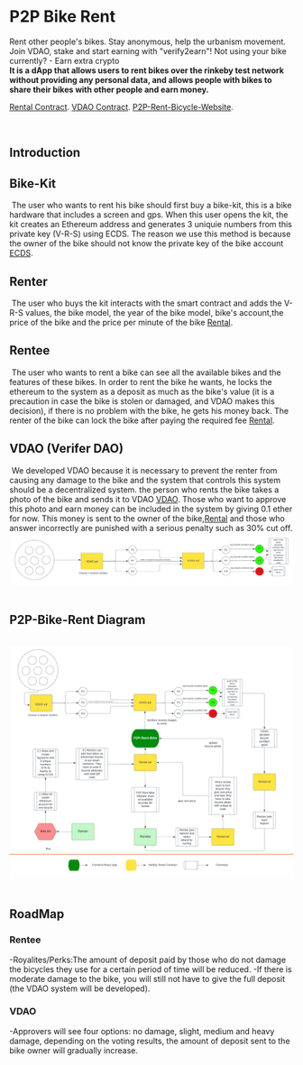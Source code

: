 # P2P Bike Rent
Rent other people's bikes. Stay anonymous, help the urbanism movement. Join VDAO, stake and start earning with "verify2earn"! Not using your bike currently? - Earn extra crypto
<br />
**It is a dApp that allows users to rent bikes over the rinkeby test network without providing any personal data,
and allows people with bikes to share their bikes with other people and earn money.**

[Rental Contract](https://rinkeby.etherscan.io/address/0x912c973E6A3DAdaee3FBDe072052d627Ece6829B).
[VDAO Contract](https://rinkeby.etherscan.io/address/0x07980Fae9E884c5C72C98cBDf40e0aD70739FFac).
[P2P-Rent-Bicycle-Website](https://p2p-bike-rental.vercel.app/quickstart).

​
## Introduction
 
## Bike-Kit
​
The user who wants to rent his bike should first buy a bike-kit, this is a bike hardware that includes a screen and gps. 
When this user opens the kit, the kit creates an Ethereum address and generates 3 uniquie numbers from this private key 
(V-R-S) using ECDS. The reason we use this method is because the owner of the bike should not know the private key of the bike account [ECDS](SignedMessageVerifier).
​

## Renter
​
The user who buys the kit interacts with the smart contract and adds the V-R-S values, the bike model,
the year of the bike model, bike's account,the price of the bike and the price per minute of the bike [Rental](src/contract/Rental.sol).
​

## Rentee
​
The user who wants to rent a bike can see all the available bikes and the features of these bikes.
In order to rent the bike he wants, he locks the ethereum to the system as a deposit as much as the bike's value 
(it is a precaution in case the bike is stolen or damaged, and VDAO makes this decision), if there is no problem with the bike, he gets his money back. 
The renter of the bike can lock the bike after paying the required fee [Rental](src/contract/Rental.sol).
​

## VDAO (Verifer DAO)
​
We developed VDAO because it is necessary to prevent the renter from causing any damage to the bike 
and the system that controls this system should be a decentralized system. the person who rents the bike 
takes a photo of the bike and sends it to VDAO [VDAO](src/contract/VDAO.sol). Those who want to approve this photo and earn money can be 
included in the system by giving 0.1 ether for now. This money is sent to the owner of the bike,[Rental](src/contract/Rental.sol) and those 
who answer incorrectly are punished with a serious penalty such as 30% cut off. ![Graph](assets/VDAO.png)
​

## P2P-Bike-Rent Diagram
​
![Graph](assets/P2P-Rent-Bicycle.png)
​

## RoadMap

### Rentee
-Royalites/Perks:The amount of deposit paid by those who do not damage the bicycles they use for a certain period of time will be reduced.
-If there is moderate damage to the bike, you will still not have to give the full deposit (the VDAO system will be developed).
### VDAO
-Approvers will see four options: no damage, slight, medium and heavy damage, depending on the voting results, the amount of deposit
sent to the bike owner will gradually increase.
